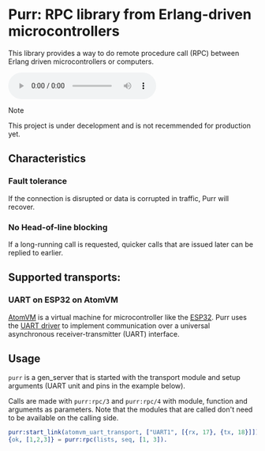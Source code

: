 # Purr: RPC library from Erlang-driven microcontrollers

This library provides a way to do remote procedure call (RPC) between Erlang driven microcontrollers or computers.

<audio controls src="https://upload.wikimedia.org/wikipedia/commons/d/db/Purring_cat.oga"></audio>

> [!NOTE]
> This project is under decelopment and is not recemmended for production yet.

## Characteristics
### Fault tolerance
If the connection is disrupted or data is corrupted in traffic, Purr will recover.

### No Head-of-line blocking
If a long-running call is requested, quicker calls that are issued later can be replied to earlier.

## Supported transports:
### UART on ESP32 on AtomVM
[AtomVM](http://atomvm.net) is a virtual machine for microcontroller like the [ESP32](https://www.espressif.com/en/products/socs/esp32).
Purr uses the [UART driver](https://github.com/atomvm/AtomVM/blob/7caa5663675a4cbe38fbf8ac45cc0f4e9b58f71d/libs/eavmlib/src/uart.erl) to implement
communication over a universal asynchronous receiver-transmitter (UART) interface.

## Usage
`purr` is a gen_server that is started with the transport module and setup arguments
(UART unit and pins in the example below).

Calls are made with `purr:rpc/3` and `purr:rpc/4` with module, function and arguments as parameters.
Note that the modules that are called don't need to be available on the calling side.

```erlang
purr:start_link(atomvm_uart_transport, ["UART1", [{rx, 17}, {tx, 18}]]),
{ok, [1,2,3]} = purr:rpc(lists, seq, [1, 3]).
```
